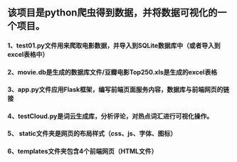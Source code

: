 ## 该项目是python爬虫得到数据，并将数据可视化的一个项目。

#### 1、test01.py文件用来爬取电影数据，并导入到SQLite数据库中（或者导入到excel表格中）

 #### 2、movie.db是生成的数据库文件/豆瓣电影Top250.xls是生成的excel表格 

#### 3、app.py文件应用Flask框架，编写前端页面服务内容，数据库与前端网页的链接 

#### 4、testCloud.py是词云生成库，分析评论，对热点词汇进行可视化操作。

#### 5、 static文件夹是网页的布局样式（css、js、字体、图标）

#### 6、templates文件夹包含4个前端网页（HTML文件）

